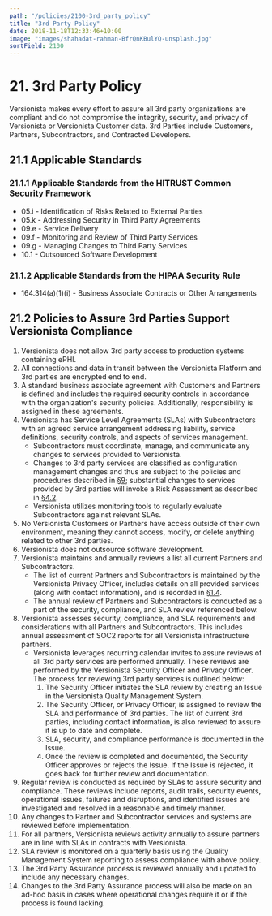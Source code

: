 ```yaml
---
path: "/policies/2100-3rd_party_policy"
title: "3rd Party Policy"
date: 2018-11-18T12:33:46+10:00
image: "images/shahadat-rahman-BfrQnKBulYQ-unsplash.jpg"
sortField: 2100
---
```


# 21. 3rd Party Policy

Versionista makes every effort to assure all 3rd party organizations are
compliant and do not compromise the integrity, security, and privacy of
Versionista or Versionista Customer data. 3rd Parties include Customers,
Partners, Subcontractors, and Contracted Developers.

## 21.1 Applicable Standards

### 21.1.1 Applicable Standards from the HITRUST Common Security Framework

- 05.i - Identification of Risks Related to External Parties
- 05.k - Addressing Security in Third Party Agreements
- 09.e - Service Delivery
- 09.f - Monitoring and Review of Third Party Services
- 09.g - Managing Changes to Third Party Services
- 10.1 - Outsourced Software Development

### 21.1.2 Applicable Standards from the HIPAA Security Rule

- 164.314(a)(1)(i) - Business Associate Contracts or Other Arrangements

## 21.2 Policies to Assure 3rd Parties Support Versionista Compliance

1. Versionista does not allow 3rd party access to production systems containing
   ePHI.
2. All connections and data in transit between the Versionista Platform and 3rd
   parties are encrypted end to end.
3. A standard business associate agreement with Customers and Partners is
   defined and includes the required security controls in accordance with the
   organization's security policies. Additionally, responsibility is assigned in
   these agreements.
4. Versionista has Service Level Agreements (SLAs) with Subcontractors with an
   agreed service arrangement addressing liability, service definitions,
   security controls, and aspects of services management.
   - Subcontractors must coordinate, manage, and communicate any changes to
     services provided to Versionista.
   - Changes to 3rd party services are classified as configuration management
     changes and thus are subject to the policies and procedures described in
     [§9](#9-configuration-management-policy); substantial changes to services
     provided by 3rd parties will invoke a Risk Assessment as described in
     [§4.2](#4-2-risk-management-policies).
   - Versionista utilizes monitoring tools to regularly evaluate Subcontractors
     against relevant SLAs.
5. No Versionista Customers or Partners have access outside of their own
   environment, meaning they cannot access, modify, or delete anything related
   to other 3rd parties.
6. Versionista does not outsource software development.
7. Versionista maintains and annually reviews a list all current Partners and
   Subcontractors.
   - The list of current Partners and Subcontractors is maintained by the
     Versionista Privacy Officer, includes details on all provided services
     (along with contact information), and is recorded in
     [§1.4](#1-4-datica-organizational-concepts).
   - The annual review of Partners and Subcontractors is conducted as a part of
     the security, compliance, and SLA review referenced below.
8. Versionista assesses security, compliance, and SLA requirements and
   considerations with all Partners and Subcontractors. This includes annual
   assessment of SOC2 reports for all Versionista infrastructure partners.
   - Versionista leverages recurring calendar invites to assure reviews of all
     3rd party services are performed annually. These reviews are performed by
     the Versionista Security Officer and Privacy Officer. The process for
     reviewing 3rd party services is outlined below:
     1. The Security Officer initiates the SLA review by creating an Issue in
        the Versionista Quality Management System.
     2. The Security Officer, or Privacy Officer, is assigned to review the SLA
        and performance of 3rd parties. The list of current 3rd parties,
        including contact information, is also reviewed to assure it is up to
        date and complete.
     3. SLA, security, and compliance performance is documented in the Issue.
     4. Once the review is completed and documented, the Security Officer
        approves or rejects the Issue. If the Issue is rejected, it goes back
        for further review and documentation.
9. Regular review is conducted as required by SLAs to assure security and
   compliance. These reviews include reports, audit trails, security events,
   operational issues, failures and disruptions, and identified issues are
   investigated and resolved in a reasonable and timely manner.
10. Any changes to Partner and Subcontractor services and systems are reviewed
    before implementation.
11. For all partners, Versionista reviews activity annually to assure partners
    are in line with SLAs in contracts with Versionista.
12. SLA review is monitored on a quarterly basis using the Quality Management
    System reporting to assess compliance with above policy.
13. The 3rd Party Assurance process is reviewed annually and updated to include
    any necessary changes.
14. Changes to the 3rd Party Assurance process will also be made on an ad-hoc
    basis in cases where operational changes require it or if the process is
    found lacking.
